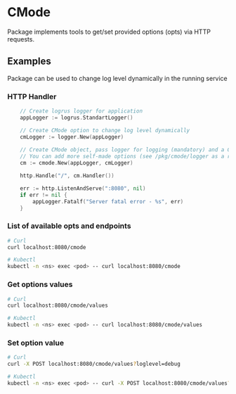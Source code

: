 # CMode

Package implements tools to get/set provided options (opts) via HTTP requests.

## Examples

Package can be used to change log level dynamically in the running service

### HTTP Handler

```go
    // Create logrus logger for application
    appLogger := logrus.StandartLogger()

    // Create CMode option to change log level dynamically
    cmLogger := logger.New(appLogger)
    
    // Create CMode object, pass logger for logging (mandatory) and a CMode option (cmLogger).
    // You can add more self-made options (see /pkg/cmode/logger as a reference)
    cm := cmode.New(appLogger, cmLogger)

    http.Handle("/", cm.Handler())

    err := http.ListenAndServe(":8080", nil)
    if err != nil {
        appLogger.Fatalf("Server fatal error - %s", err)
    }
```

### List of available opts and endpoints
```bash
# Curl
curl localhost:8080/cmode

# Kubectl
kubectl -n <ns> exec <pod> -- curl localhost:8080/cmode
```

### Get options values
```bash
# Curl
curl localhost:8080/cmode/values

# Kubectl
kubectl -n <ns> exec <pod> -- curl localhost:8080/cmode/values
```

### Set option value
```bash
# Curl
curl -X POST localhost:8080/cmode/values?loglevel=debug

# Kubectl
kubectl -n <ns> exec <pod> -- curl -X POST localhost:8080/cmode/values?loglevel=debug
```
